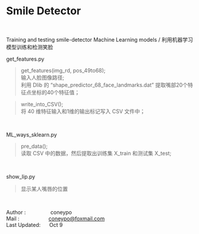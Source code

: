 # Smile Detector
<br>

Training and testing smile-detector Machine Learning models / 
利用机器学习模型训练和检测笑脸 
<br>

 get_features.py 
  
 > get_features(img_rd, pos_49to68);<br>
 >输入人脸图像路径;<br>
 > 利用 Dlib 的 “shape_predictor_68_face_landmarks.dat” 提取嘴部20个特征点坐标的40个特征值；
   
 > write_into_CSV();<br>
 > 将 40 维特征输入和1维的输出标记写入 CSV 文件中；

<br>


 ML_ways_sklearn.py 
  
 >  pre_data();<br>
 >  读取 CSV 中的数据，然后提取出训练集 X_train 和测试集 X_test;

<br>

 show_lip.py 
> 显示某人嘴唇的位置　
   
<br>

Author :       &nbsp; &nbsp; &nbsp; &nbsp; &nbsp; &nbsp; &nbsp; &nbsp; coneypo <br>
Mail : &nbsp; &nbsp; &nbsp; &nbsp; &nbsp; &nbsp; &nbsp; &nbsp;  &nbsp; &nbsp;coneypo@foxmail.com <br>
Last Updated:  &nbsp;&nbsp;&nbsp; &nbsp;Oct 9
